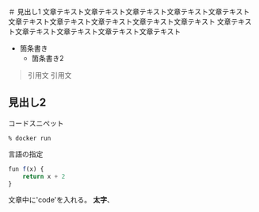 ＃ 見出し1
文章テキスト文章テキスト文章テキスト文章テキスト文章テキスト
文章テキスト文章テキスト文章テキスト文章テキスト文章テキスト
文章テキスト文章テキスト文章テキスト文章テキスト文章テキスト

* 箇条書き
   * 箇条書き2 

> 引用文
> 引用文

## 見出し2
コードスニペット
```
% docker run
```

言語の指定
```javascript
fun f(x) {
    return x + 2
}
```

文章中に'code'を入れる。
**太字**、